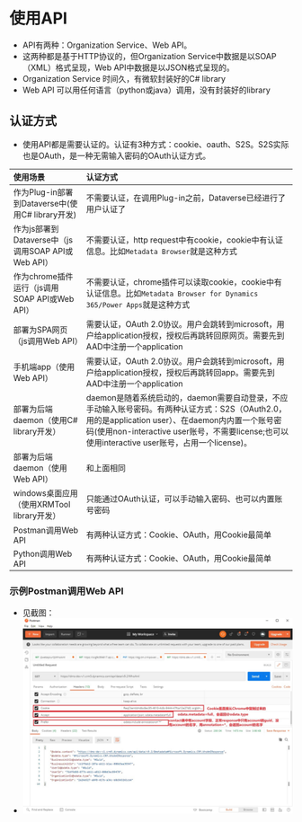 # 使用API
+ API有两种：Organization Service、Web API。
+ 这两种都是基于HTTP协议的，但Organization Service中数据是以SOAP（XML）格式呈现，Web API中数据是以JSON格式呈现的。
+ Organization Service 时间久，有微软封装好的C# library
+ Web API 可以用任何语言（python或java）调用，没有封装好的library

## 认证方式
+ 使用API都是需要认证的。认证有3种方式：cookie、oauth、S2S。S2S实际也是OAuth，是一种无需输入密码的OAuth认证方式。

|使用场景|认证方式|
|:---|:---|
作为Plug-in部署到Dataverse中(使用C# library开发)| 不需要认证，在调用Plug-in之前，Dataverse已经进行了用户认证了 
作为js部署到Dataverse中（js调用SOAP API或Web API） | 不需要认证，http request中有cookie，cookie中有认证信息。比如`Metadata Browser`就是这种方式
作为chrome插件运行（js调用SOAP API或Web API） | 不需要认证，chrome插件可以读取cookie，cookie中有认证信息。比如`Metadata Browser for Dynamics 365/Power Apps`就是这种方式
部署为SPA网页（js调用Web API） | 需要认证，OAuth 2.0协议。用户会跳转到microsoft，用户给application授权，授权后再跳转回原网页。需要先到AAD中注册一个application
手机端app（使用Web API）| 需要认证，OAuth 2.0协议。用户会跳转到microsoft，用户给application授权，授权后再跳转回app。需要先到AAD中注册一个application
部署为后端daemon（使用C# library开发）| daemon是随着系统启动的，daemon需要自动登录，不应手动输入账号密码。有两种认证方式：S2S（OAuth2.0，用的是application user）、在daemon内内置一个账号密码(使用non-interactive user账号，不需要license;也可以使用interactive user账号，占用一个license)。
部署为后端daemon（使用Web API）| 和上面相同
windows桌面应用（使用XRMTool library开发）| 只能通过OAuth认证，可以手动输入密码、也可以内置账号密码
Postman调用Web API | 有两种认证方式：Cookie、OAuth，用Cookie最简单
Python调用Web API | 有两种认证方式：Cookie、OAuth，用Cookie最简单

### 示例Postman调用Web API
+ 见截图：
+ ![](imgs/20-postman-webapi.jpg)
